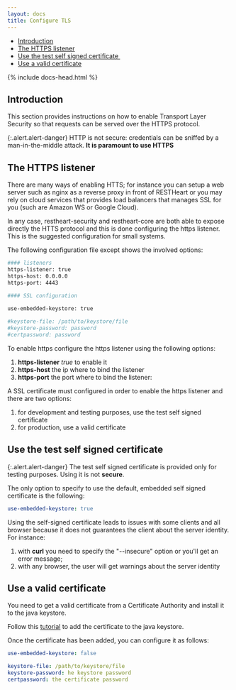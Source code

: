 ```yaml
---
layout: docs
title: Configure TLS
---
```


<div markdown="1" class="d-none d-xl-block col-xl-2 order-last bd-toc">

* [Introduction](#introduction)
* [The HTTPS listener](#the-https-listener)
* [Use the test self signed certificate ](#use-the-test-self-signed-certificate)
* [Use a valid certificate](#use-a-valid-certificate)

</div>
<div markdown="1" class="col-12 col-md-9 col-xl-8 py-md-3 bd-content">

{% include docs-head.html %} 

## Introduction 

This section provides instructions on how to enable Transport Layer Security so that requests can be served over the HTTPS protocol.

{:.alert.alert-danger}
HTTP is not secure: credentials can be sniffed by a man-in-the-middle attack. **It is paramount to use HTTPS**

## The HTTPS listener

There are many ways of enabling HTTS; for instance you can setup a web server such as nginx as a reverse proxy in front of RESTHeart or you may rely on cloud services that provides load balancers that manages SSL for you (such are Amazon WS or Google Cloud).

In any case, restheart-security and restheart-core are both able to expose directly the HTTS protocol and  this is done configuring the https listener. This is the suggested configuration for small systems.

The following configuration file except shows the involved options:

``` bash
#### listeners
https-listener: true
https-host: 0.0.0.0
https-port: 4443

#### SSL configuration
 
use-embedded-keystore: true

#keystore-file: /path/to/keystore/file
#keystore-password: password
#certpassword: password
```

To enable https configure the https listener using the following options:

1.  **https-listener** *true* to enable it
2.  **https-host** the ip where to bind the listener
3.  **https-port** the port where to bind the listener:

A SSL certificate must configured in order to enable the https listener and there are two options:

1.  for development and testing purposes, use the test self signed certificate
2.  for production, use a valid certificate

## Use the test self signed certificate 

{:.alert.alert-danger}
The test self signed certificate is provided only for testing purposes. Using it is not **secure**.

The only option to specify to use the default, embedded self signed certificate is the following:

``` yml
use-embedded-keystore: true
```

Using the self-signed certificate leads to issues with some clients and all browser because it does not guarantees the client about the server identity. For instance:

1.  with **curl** you need to specify the "--insecure" option or you'll get an error message;
2.  with any browser, the user will get warnings about the server identity

## Use a valid certificate

You need to get a valid certificate from a Certificate Authority and install it to the java keystore. 

Follow this <a target="_blank" href="https://www.digitalocean.com/community/tutorials/java-keytool-essentials-working-with-java-keystores">tutorial</a> to add the certificate to the java keystore.

Once the certificate has been added, you can configure it as follows:

``` yml
use-embedded-keystore: false

keystore-file: /path/to/keystore/file
keystore-password: he keystore password
certpassword: the certificate password
```
